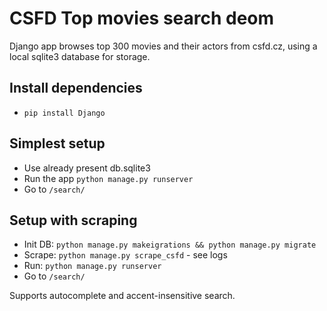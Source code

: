 # CSFD Top movies search deom

Django app browses top 300 movies and their actors from csfd.cz, using a local sqlite3 database for storage.

## Install dependencies
- `pip install Django`

## Simplest setup
- Use already present db.sqlite3
- Run the app `python manage.py runserver`
- Go to `/search/`

## Setup with scraping
- Init DB: `python manage.py makeigrations && python manage.py migrate`
- Scrape: `python manage.py scrape_csfd` - see logs
- Run: `python manage.py runserver`
- Go to `/search/`

Supports autocomplete and accent-insensitive search.
